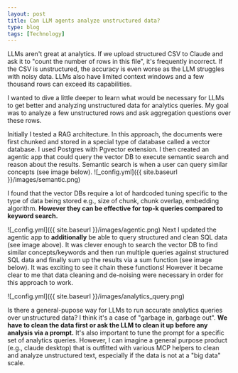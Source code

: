 ```yaml
---
layout: post
title: Can LLM agents analyze unstructured data?
type: blog
tags: [Technology]
---
```

LLMs aren't great at analytics. If we upload structured CSV to Claude and ask it to "count the number of rows in this file", it's frequently incorrect. If the CSV is unstructured, the accuracy is even worse as the LLM struggles with noisy data. LLMs also have limited context windows and a few thousand rows can exceed its capabilities.

I wanted to dive a little deeper to learn what would be necessary for LLMs to get better and analyzing unstructured data for analytics queries. My goal was to analyze a few unstructured rows and ask aggregation questions over these rows.

Initially I tested a RAG architecture. In this approach, the documents were first chunked and stored in a special type of database called a vector database. I used Postgres with Pgvector extension. I then created an agentic app that could query the vector DB to execute semantic search and reason about the results. Semantic search is when a user can query similar concepts (see image below).
![_config.yml]({{ site.baseurl }}/images/semantic.png)

I found that the vector DBs require a lot of hardcoded tuning specific to the type of data being stored e.g., size of chunk, chunk overlap, embedding algorithm. **However they can be effective for top-k queries compared to keyword search.**

![_config.yml]({{ site.baseurl }}/images/agentic.png)
Next I updated the agentic app to **additionally** be able to query structured and clean SQL data (see image above). It was clever enough to search the vector DB to find similar concepts/keywords and then run multiple queries against structured SQL data and finally sum up the results via a sum function (see image below). It was exciting to see it chain these functions! However it became clear to me that data cleaning and de-noising were necessary in order for this approach to work.

![_config.yml]({{ site.baseurl }}/images/analytics_query.png)

Is there a general-pupose way for LLMs to run accurate analytics queries over unstructured data? I think it's a case of "garbage in, garbage out". **We have to clean the data first or ask the LLM to clean it up before any analysis via a prompt.** It's also important to tune the prompt for a specific set of analytics queries. However, I can imagine a general purpose product (e.g., claude desktop) that is outfitted with various MCP helpers to clean and analyze unstructured text, especially if the data is not at a "big data" scale.